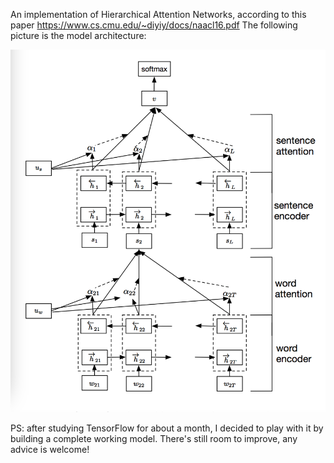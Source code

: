 An implementation of Hierarchical Attention Networks,
according to this paper https://www.cs.cmu.edu/~diyiy/docs/naacl16.pdf
The following picture is the model architecture:

![](https://github.com/Carl-Xie/HAN-Tensorflow/blob/master/han.png)

PS: after studying TensorFlow for about a month, I decided to play with it by building
a complete working model. There's still room to improve, any advice is welcome!